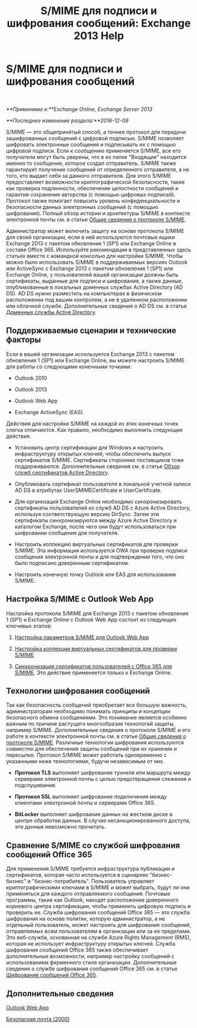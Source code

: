 ﻿---
title: 'S/MIME для подписи и шифрования сообщений: Exchange 2013 Help'
TOCTitle: S/MIME для подписи и шифрования сообщений
ms:assetid: 887c710b-0ec6-4ff0-8065-5f05f74afef3
ms:mtpsurl: https://technet.microsoft.com/ru-ru/library/Dn626158(v=EXCHG.150)
ms:contentKeyID: 61212700
ms.date: 04/30/2018
mtps_version: v=EXCHG.150
ms.translationtype: HT
---

# S/MIME для подписи и шифрования сообщений

 

_**Применимо к:**Exchange Online, Exchange Server 2013_

_**Последнее изменение раздела:**2016-12-09_

S/MIME — это общепринятый способ, а точнее протокол для передачи зашифрованных сообщений с цифровой подписью. S/MIME позволяет шифровать электронные сообщения и подписывать их с помощью цифровой подписи. Если к сообщению применяется S/MIME, все его получатели могут быть уверены, что в их папке "Входящие" находится именно то сообщение, которое создал отправитель. S/MIME также гарантирует получение сообщений от определенного отправителя, а не того, кто выдает себя за данного отправителя. Для этого S/MIME предоставляет возможности криптографической безопасности, такие как проверка подлинности, обеспечение целостности сообщений и гарантия сохранения авторства (с помощью цифровых подписей). Протокол также помогает повысить уровень конфиденциальности и безопасности данных электронных сообщений (с помощью шифрования). Полный обзор истории и архитектуры S/MIME в контексте электронной почты см. в статье [Общие сведения о протоколе S/MIME](https://go.microsoft.com/fwlink/?linkid=393948).

Администратор может включить защиту на основе протокола S/MIME для своей организации, если в ней используются почтовые ящики Exchange 2013 с пакетом обновления 1 (SP1) или Exchange Online в составе Office 365. Используйте рекомендации в представленных здесь статьях вместе с командной консолью для настройки S/MIME. Чтобы можно было использовать S/MIME в поддерживаемых версиях Outlook или ActiveSync с Exchange 2013 с пакетом обновления 1 (SP1) или Exchange Online, у пользователей вашей организации должны быть сертификаты, выданные для подписи и шифрования, а также данные, опубликованные в локальных доменных службах Active Directory (AD DS). AD DS нужно разместить на компьютерах в физическом расположении под вашим контролем, а не в удаленном расположении или облачной службе. Дополнительные сведения о AD DS см. в статье [Доменные службы Active Directory](https://go.microsoft.com/fwlink/?linkid=394064).

## Поддерживаемые сценарии и технические факторы

Если в вашей организации используется Exchange 2013 с пакетом обновления 1 (SP1) или Exchange Online, вы можете настроить S/MIME для работы со следующими конечными точками:

  - Outlook 2010

  - Outlook 2013

  - Outlook Web App

  - Exchange ActiveSync (EAS).

Действия для настройки S/MIME на каждой из этих конечных точек слегка отличаются. Как правило, необходимо выполнить следующие действия.

  - Установить центр сертификации для Windows и настроить инфраструктуру открытых ключей, чтобы обеспечить выпуск сертификатов S/MIME. Сертификаты сторонних поставщиков тоже поддерживаются. Дополнительные сведения см. в статье [Обзор служб сертификатов Active Directory](https://technet.microsoft.com/library/hh831740.aspx).

  - Опубликовать сертификат пользователя в локальной учетной записи AD DS в атрибутах UserSMIMECertificate и UserCertificate.

  - Для организаций Exchange Online необходимо синхронизировать сертификаты пользователей из служб AD DS с Azure Active Directory, используя соответствующую версию DirSync. Затем эти сертификаты синхронизируются между Azure Active Directory и каталогом Exchange, после чего они будут использоваться при шифровании сообщения для получателя.

  - Настроить коллекцию виртуальных сертификатов для проверки S/MIME. Эта информация используется OWA при проверке подписи сообщения электронной почты и для подтверждения того, что оно было подписано доверенным сертификатом.

  - Настроить конечную точку Outlook или EAS для использования S/MIME.

## Настройка S/MIME с Outlook Web App

Настройка протокола S/MIME для Exchange 2013 с пакетом обновления 1 (SP1) и Exchange Online с Outlook Web App состоит из следующих ключевых этапов:

1.  [Настройка параметров S/MIME для Outlook Web App](configure-s-mime-settings-for-outlook-web-app-exchange-2013-help.md)

2.  [Настройка коллекции виртуальных сертификатов для проверки S/MIME](set-up-virtual-certificate-collection-to-validate-s-mime-exchange-2013-help.md)

3.  [Синхронизация сертификатов пользователей с Office 365 для S/MIME](https://technet.microsoft.com/ru-ru/library/dn626159\(v=exchg.150\)). Это действие применяется только к Exchange Online.

## Технологии шифрования сообщений

Так как безопасность сообщений приобретает все большую важность, администраторам необходимо понимать принципы и концепции безопасного обмена сообщениями. Это понимание является особенно важным по причине растущего многообразия технологий защиты, например S/MIME. Дополнительные сведения о протоколе S/MIME и его работе в контексте электронной почты см. в статье [Общие сведения о протоколе S/MIME](https://go.microsoft.com/fwlink/?linkid=393948). Различные технологии шифрования используются совместно для обеспечения защиты сообщений при их хранении и пересылке. Протокол S/MIME может работать одновременно с указанными ниже технологиями, будучи независимым от них.

  -  **Протокол TLS** выполняет шифрование туннеля или маршрута между серверами электронной почты с целью предотвращения слежения и подслушивания.

  -  **Протокол SSL** выполняет шифрование подключения между клиентами электронной почты и серверами Office 365.

  -  **BitLocker** выполняет шифрование данных на жестком диске в центре обработки данных. В случае несанкционированного доступа, эти данные невозможно прочитать.

## Сравнение S/MIME со службой шифрования сообщений Office 365

Для применения S/MIME требуется инфраструктура публикации и сертификатов, которая часто используется в сценариях "бизнес-бизнес" и "бизнес-потребитель". Пользователь управляет криптографическими ключами в S/MIME и может выбрать, будут ли они применяться для каждого отправляемого сообщения. Почтовые программы, такие как Outlook, находят расположение доверенного корневого центра сертификации, чтобы применить цифровую подпись и проверить ее. Служба шифрования сообщений Office 365 — это служба шифрования на основе политик, которую администратор, а не отдельный пользователь, может настроить для шифрования сообщений, отправляемых всем пользователям в организации или за ее пределами. Это веб-служба, основанная на службе Azure Rights Management (RMS), которая не использует инфраструктуру открытых ключей. Служба шифрования сообщений Office 365 также обеспечивает дополнительные возможности, например настройку сообщений с использованием фирменного стиля организации. Дополнительные сведения о службе шифрования сообщений Office 365 см. в статье [Шифрование сообщений Office 365](https://go.microsoft.com/fwlink/?linkid=392525).

## Дополнительные сведения

[Outlook Web App](outlook-web-app-exchange-2013-help.md)

[Безопасная почта (2000)](https://technet.microsoft.com/ru-ru/library/cc962043.aspx)

